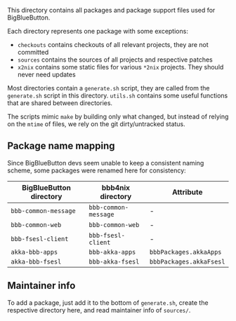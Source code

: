 This directory contains all packages and package support files used for BigBlueButton.

Each directory represents one package with some exceptions:
- `checkouts` contains checkouts of all relevant projects, they are not committed
- `sources` contains the sources of all projects and respective patches
- `x2nix` contains some static files for various `*2nix` projects. They should never need updates

Most directories contain a `generate.sh` script, they are called from the `generate.sh` script in this directory.
`utils.sh` contains some useful functions that are shared between directories.

The scripts mimic `make` by building only what changed, but instead of relying on the `mtime` of files, we rely on the git dirty/untracked status.

## Package name mapping

Since BigBlueButton devs seem unable to keep a consistent naming scheme, some packages were renamed here for consistency:

| BigBlueButton directory | bbb4nix directory    | Attribute               |
|-------------------------|----------------------|-------------------------|
| `bbb-common-message`    | `bbb-common-message` | -                       |
| `bbb-common-web`        | `bbb-common-web`     | -                       |
| `bbb-fsesl-client`      | `bbb-fsesl-client`   | -                       |
| `akka-bbb-apps`         | `bbb-akka-apps`      | `bbbPackages.akkaApps`  |
| `akka-bbb-fsesl`        | `bbb-akka-fsesl`     | `bbbPackages.akkaFsesl` |

## Maintainer info

To add a package, just add it to the bottom of `generate.sh`, create the respective directory here, and read maintainer info of `sources/`.
